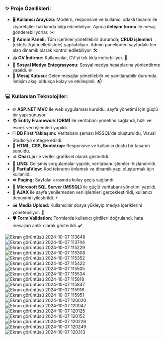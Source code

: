 ### ✨ Proje Özellikleri:
- 🖥️ **Kullanıcı Arayüzü:** Modern, responsive ve kullanıcı odaklı tasarım ile ziyaretçiler hakkımda bilgi edinebiliyor. Ayrıca **iletişim formu** ile mesaj gönderebiliyorlar. ✉️
- 🔧 **Admin Paneli:** Tüm içerikler yönetilebilir durumda; **CRUD işlemleri** (ekle/sil/güncelle/listele) yapılabiliyor. Admin panelinden sayfadaki her alan dinamik olarak kontrol edilebiliyor. 🛠️
- 📥 **CV İndirme:** Kullanıcılar, CV'yi tek tıkla indirebiliyor. 💼
- 🔗 **Sosyal Medya Entegrasyonu:** Sosyal medya hesaplarına yönlendirme yapıldı. 🌐
- 📅 **Mesaj Kutusu:** Gelen mesajlar yönetilebilir ve yanıtlanabilir durumda. İletişim akışı oldukça kolay ve etkileşimli. 📬

### 💻 Kullanılan Teknolojiler:
- 🌐 **ASP.NET MVC** ile web uygulaması kuruldu, sayfa yönetimi için güçlü bir yapı sunuyor.
- 📚 **Entity Framework (ORM)** ile veritabanı yönetimi sağlandı, hızlı ve esnek veri işlemleri yapıldı.
- 🗄️ **DB First Yaklaşımı:** Veritabanı şeması MSSQL'de oluşturuldu, Visual Studio'ya entegre edildi.
- 🎨 **HTML, CSS, Bootstrap:** Responsive ve kullanıcı dostu bir tasarım sunuldu.
- 📊 **Chart.js** ile veriler grafiksel olarak gösterildi.
- 📝 **LINQ:** Gelişmiş sorgulamalar yapıldı, veritabanı işlemleri hızlandırıldı.
- 🔄 **PartialView:** Kod tekrarını önlemek ve dinamik yapı oluşturmak için kullanıldı.
- ⏯️ **Paging:** Sayfalar arasında kolay geçiş sağlandı.
- 💽 **Microsoft SQL Server (MSSQL)** ile güçlü veritabanı yönetimi yapıldı.
- 📎 **AJAX** ile sayfa yenilemeden veri işlemleri gerçekleştirildi, kullanıcı deneyimi iyileştirildi. ⚡
- 🖼️ **Media Upload:** Kullanıcılar dosya yükleyip medya içeriklerini yönetebiliyor. 📁
- 🛡️ **Form Validation:** Formlarda kullanıcı girdileri doğrulandı, hata mesajları anlık olarak gösterildi. ✔️
  
![Ekran görüntüsü 2024-10-07 113648](https://github.com/user-attachments/assets/8f02663a-3507-4e99-996a-5898d415df34)
![Ekran görüntüsü 2024-10-07 113744](https://github.com/user-attachments/assets/a4fea35d-9e4c-4140-82b6-619fd46f90cd)
![Ekran görüntüsü 2024-10-07 115229](https://github.com/user-attachments/assets/741e864f-9896-44ce-abf9-d49af366ec1c)
![Ekran görüntüsü 2024-10-07 115308](https://github.com/user-attachments/assets/ff4f84a8-6ee0-4856-8709-0aaf5ef309a0)
![Ekran görüntüsü 2024-10-07 115352](https://github.com/user-attachments/assets/4893b3a4-2180-4183-a628-687da988ec28)
![Ekran görüntüsü 2024-10-07 115422](https://github.com/user-attachments/assets/352febea-5373-4450-94c7-0725e3d4abea)
![Ekran görüntüsü 2024-10-07 115505](https://github.com/user-attachments/assets/82f9ee1c-c755-4b20-b47e-d7ff2eab0cb7)
![Ekran görüntüsü 2024-10-07 115534](https://github.com/user-attachments/assets/1f789ae6-03da-4936-9de1-ec154df5c390)
![Ekran görüntüsü 2024-10-07 115818](https://github.com/user-attachments/assets/c3933f8d-9e34-4ab3-ac43-3127f8382e57)
![Ekran görüntüsü 2024-10-07 115847](https://github.com/user-attachments/assets/f4439243-9f2e-44d0-a40c-2e488ac4750d)
![Ekran görüntüsü 2024-10-07 115916](https://github.com/user-attachments/assets/8feea7ea-909d-420e-9b69-dfe2430e90d2)
![Ekran görüntüsü 2024-10-07 115951](https://github.com/user-attachments/assets/a1a66366-94c6-4055-851c-6cadeaa9a74d)
![Ekran görüntüsü 2024-10-07 120020](https://github.com/user-attachments/assets/e5069e34-a579-4666-bfd7-b189e62aa071)
![Ekran görüntüsü 2024-10-07 120047](https://github.com/user-attachments/assets/52a8fc9c-d85e-4586-aab8-a9c504d30553)
![Ekran görüntüsü 2024-10-07 120125](https://github.com/user-attachments/assets/b3744af3-9343-4429-b873-be34418a54ab)
![Ekran görüntüsü 2024-10-07 120152](https://github.com/user-attachments/assets/69980d9c-46be-45f2-a5db-e465224c393e)
![Ekran görüntüsü 2024-10-07 120226](https://github.com/user-attachments/assets/b895367a-40ac-4624-ba54-3d6bef5b0fc0)
![Ekran görüntüsü 2024-10-07 120249](https://github.com/user-attachments/assets/6215d4c6-eebd-44c5-8772-3b6984837798)
![Ekran görüntüsü 2024-10-07 120313](https://github.com/user-attachments/assets/b8a5a225-d9a0-479b-bc81-0ebebd54883b)
